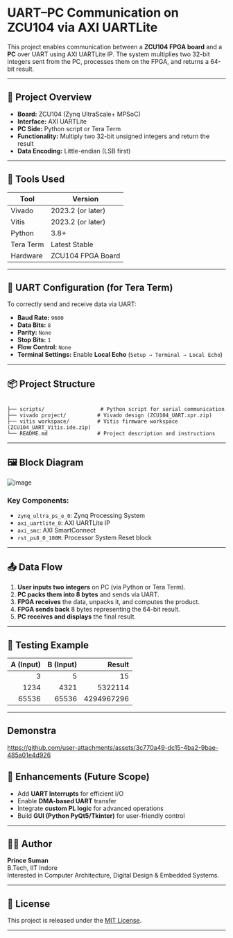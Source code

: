 
# UART–PC Communication on ZCU104 via AXI UARTLite

This project enables communication between a **ZCU104 FPGA board** and a **PC** over UART using AXI UARTLite IP. The system multiplies two 32-bit integers sent from the PC, processes them on the FPGA, and returns a 64-bit result.

---

## 🔧 Project Overview

- **Board:** ZCU104 (Zynq UltraScale+ MPSoC)
- **Interface:** AXI UARTLite
- **PC Side:** Python script or Tera Term
- **Functionality:** Multiply two 32-bit unsigned integers and return the result
- **Data Encoding:** Little-endian (LSB first)

---

## 📁 Tools Used

| Tool        | Version              |
|-------------|----------------------|
| Vivado      | 2023.2 (or later)    |
| Vitis       | 2023.2 (or later)    |
| Python      | 3.8+                 |
| Tera Term   | Latest Stable        |
| Hardware    | ZCU104 FPGA Board    |

---

## 🔌 UART Configuration (for Tera Term)

To correctly send and receive data via UART:

- **Baud Rate:** `9600`
- **Data Bits:** `8`
- **Parity:** `None`
- **Stop Bits:** `1`
- **Flow Control:** `None`
- **Terminal Settings:** Enable **Local Echo** (`Setup → Terminal → Local Echo`)

---

## 📦 Project Structure

```

├── scripts/                  # Python script for serial communication
├── vivado project/          # Vivado design (ZCU104_UART.xpr.zip)
├── vitis workspace/         # Vitis firmware workspace (ZCU104_UART_Vitis.ide.zip)
└── README.md                # Project description and instructions
```

---

## 🖼️ Block Diagram

![image](https://github.com/user-attachments/assets/41b21503-878e-4212-bba2-0c2618f6626a)


### Key Components:

- `zynq_ultra_ps_e_0`: Zynq Processing System
- `axi_uartlite_0`: AXI UARTLite IP
- `axi_smc`: AXI SmartConnect
- `rst_ps8_0_100M`: Processor System Reset block

---

## 📤 Data Flow

1. **User inputs two integers** on PC (via Python or Tera Term).
2. **PC packs them into 8 bytes** and sends via UART.
3. **FPGA receives** the data, unpacks it, and computes the product.
4. **FPGA sends back** 8 bytes representing the 64-bit result.
5. **PC receives and displays** the final result.

---

## 🧪 Testing Example

| A (Input) | B (Input) | Result          |
|----------:|----------:|----------------:|
| 3         | 5         | 15              |
| 1234      | 4321      | 5322114         |
| 65536     | 65536     | 4294967296      |

---

## Demonstra

https://github.com/user-attachments/assets/3c770a49-dc15-4ba2-9bae-485a01e4d926



## 🚀 Enhancements (Future Scope)

- Add **UART Interrupts** for efficient I/O
- Enable **DMA-based UART** transfer
- Integrate **custom PL logic** for advanced operations
- Build **GUI (Python PyQt5/Tkinter)** for user-friendly control

---

## 👨‍💻 Author

**Prince Suman**  
B.Tech, IIT Indore  
Interested in Computer Architecture, Digital Design & Embedded Systems.

---

## 📜 License

This project is released under the [MIT License](https://opensource.org/licenses/MIT).

---
```

